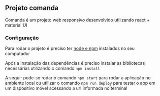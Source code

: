 ## Projeto comanda
Comanda é um projeto web responsivo desenvolvido utilizando react + material UI 

### Configuração
Para rodar o projeto é preciso ter [node e npm](https://nodejs.org/en/download/package-manager) instalados no seu computador

Após a instalação das dependências é preciso instalar as bibliotecas necessárias utilizando o comando `npm install`

A seguir pode-se rodar o comando `npm start` para rodar a aplicação no ambiente local ou utilizar o comando `npm run deploy` para testar o app em um dispositivo móvel acessando  a url informada no terminal